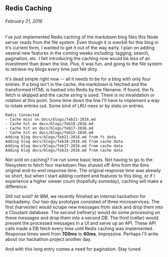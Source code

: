 ## Redis Caching
###### February 21, 2016

I've just implemented Redis caching of the markdown blog files this Node server reads from the file system. Even though it is overkill for this blog in it's current form, I wanted to get it out of the way early. I plan on adding several new features in the coming weeks including: tagging, search, pagination, etc. I felt introducing the caching now would be less of an investment than down the line. Plus, it was fun, and going to the file system to retrieve my blogs every time just felt dirty.

It's dead simple right now -- all it needs to be for a blog with only four entries. If a blog isn't in the cache, the markdown is fetched and the transformed HTML is hashed into Redis by the filename. If found, the fs fetch is skipped and the cache string is used. There is no invalidation or rotation at this point. Some time down the line I'll have to implement a way to rotate entries out. Some kind of LRU-ness or by stats on entries.

    Redis Connected
    - Cache miss on docs/blogs/feb21-2016.md
    - Cache hit on docs/blogs/feb18-2016.md
    - Cache hit on docs/blogs/feb17-2016.md
    - Cache hit on docs/blogs/feb15-2016.md
    Adding blog docs/blogs/feb21-2016.md from fs data
    Adding blog docs/blogs/feb18-2016.md from cache data
    Adding blog docs/blogs/feb17-2016.md from cache data
    Adding blog docs/blogs/feb15-2016.md from cache data

Not sold on caching? I've run some basic tests. Not having to go to the filesystem to fetch four markdown files shaved off 4ms from the 6ms original end-to-end response time. The original response time was already so short, but when I start adding content and features to this blog, or if I experience a higher viewer count (hopefully someday), caching will make a difference.

Still not sold? At IBM, we recently finished an internal hackathon for Hackademy. Our two day prototype consisted of three microservices. The first (harvester) would scrape new messages from slack and drop them into a Cloudant database. The second (refinery) would do some processing on these messages and drop them into a second DB. The third (cellar) would present the processed messages in a UI and serve up an API. These API calls made a DB fetch every time until Redis caching was implemented. Response times went from **700ms** to **60ms**. Impressive. Perhaps I'll write about our hackathon project another day.

And with this long entry comes a need for pagination. Stay tuned.
